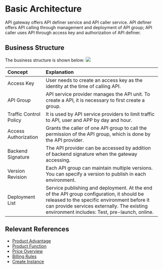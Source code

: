 # Basic Architecture
API gateway offers API definer service and API caller service. API definer offers API calling through management and deployment of API group; API caller uses API through access key and authorization of API definer.

## Business Structure
The business structure is shown below:
![](https://github.com/jdcloudcom/cn/blob/edit/image/Internet-Middleware/API-Gateway/%E4%BA%A7%E5%93%81%E6%9E%B6%E6%9E%84.png)

| Concept | Explanation |
| :- | :- |
| Access Key | User needs to create an access key as the identity at the time of calling API. |	
| API Group | API service provider manages the API unit. To create a API, it is necessary to first create a group. |
| Traffic Control Policy | It is used by API service providers to limit traffic to API, user and APP by day and hour. |
| Access Authorization | Grants the caller of one API group to call the permission of the API group, which is done by the API provider.  |
| Backend Signature | The API provider can be accessed by addition of backend signature when the gateway accessing. |
| Version Revision   | Each API group can maintain multiple versions. You can specify a version to publish in each environment. |
| Deployment List | Service publishing and deployment. At the end of the API group configuration, it should be released to the specific environment before it can provide services externally. The existing environment includes: Test, pre-launch, online. |



## Relevant References

- [Product Advantage](../Introduction/Benefits.md)
- [Product Function](../Introduction/Functions.md)
- [Price Overview](../Pricing/Price-Overview.md)
- [Billing Rules](../Pricing/Billing-Rules.md)
- [Create Instance](../Getting-Started/Create-Instance.md)



